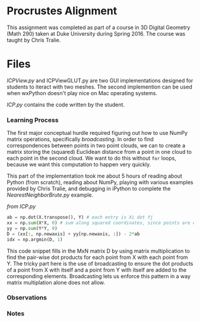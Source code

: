 # Procrustes Alignment

This assignment was completed as part of a course in 3D Digital Geometry (Math 290) taken at Duke University during Spring 2016. The course was taught by Chris Tralie.

# Files

*ICPView.py* and ICPViewGLUT.py are two GUI implementations designed for students to iteract with two meshes. The second implemention can be used when wxPython doesn't play nice on Mac operating systems.

*ICP.py* contains the code written by the student.

### Learning Process

The first major conceptual hurdle required figuring out how to use NumPy matrix operations, specifically *broadcasting*. In order to find correspondences between points in two point clouds, we can to create a matrix storing the (squared) Euclidean distance from a point in one cloud to each point in the second cloud. We want to do this without `for` loops, because we want this computation to happen very quickly.

This part of the implementation took me about 5 hours of reading about Python (from scratch), reading about NumPy, playing with various examples provided by Chris Tralie, and debugging in iPython to complete the *NearestNeighborBrute.py* example.

*from ICP.py*
```python
ab = np.dot(X.transpose(), Y) # each entry is Xi dot Yj
xx = np.sum(X*X, 0) # sum along squared coordinates, since points are column vectors
yy = np.sum(Y*Y, 0)
D = (xx[:, np.newaxis] + yy[np.newaxis, :]) - 2*ab
idx = np.argmin(D, 1)
```

This code snippet fills in the MxN matrix D by using matrix multiplication to find the pair-wise dot products for each point from X with each point from Y. The tricky part here is the use of broadcasting to ensure the dot products of a point from X with itself and a point from Y with itself are added to the corresponding elements. Broadcasting lets us enforce this pattern in a way matrix multiplation alone does not allow.

### Observations

### Notes